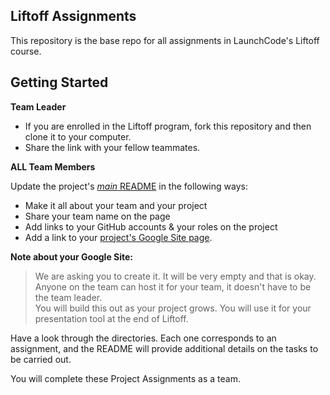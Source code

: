## Liftoff Assignments

This repository is the base repo for all assignments in LaunchCode's Liftoff course.

## Getting Started

**Team Leader**

- If you are enrolled in the Liftoff program, fork this repository and then clone it to your computer. 
- Share the link with your fellow teammates.

**ALL Team Members** 

Update the project's [*main* README](https://github.com/speudusa/liftoff-project-assignments) in the following ways:
- Make it all about your team and your project
- Share your team name on the page
- Add links to your GitHub accounts & your roles on the project
- Add a link to your [project's Google Site page](https://docs.google.com/document/d/1WTNot5c-l7B2QsxtZT5MjYF_HmsFzwday6QVNf3BFEw/edit#bookmark=id.woyx0gas0yf7). 

**Note about your Google Site:**

> We are asking you to create it.  It will be very empty and that is okay.  
> Anyone on the team can host it for your team, it doesn't have to be the team leader.  
> You will build this out as your project grows.  You will use it for your presentation tool at the end of Liftoff.


Have a look through the directories. 
Each one corresponds to an assignment, and the README will provide additional details on the tasks to be carried out.

You will complete these Project Assignments as a team.






